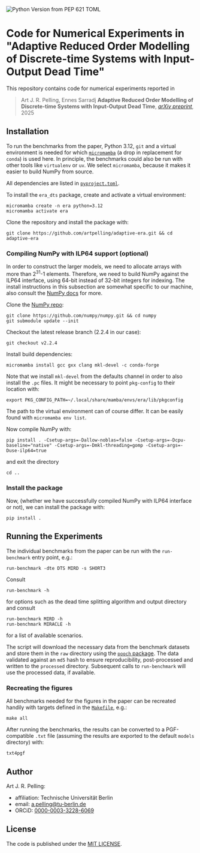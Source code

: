 ![Python Version from PEP 621 TOML](https://img.shields.io/python/required-version-toml?tomlFilePath=https%3A%2F%2Fraw.githubusercontent.com%2Fartpelling%2Fadaptive-era%2Frefs%2Fheads%2Fmain%2Fpyproject.toml)

# Code for Numerical Experiments in "Adaptive Reduced Order Modelling of Discrete-time Systems with Input-Output Dead Time"

This repository contains code for numerical experiments reported in

> Art J. R. Pelling, Ennes Sarradj
> **Adaptive Reduced Order Modelling of Discrete-time Systems with Input-Output Dead Time**,
> [*arXiv preprint*](https://arxiv.org/abs/OUT.SOON),
> 2025

## Installation

To run the benchmarks from the paper, Python 3.12, `git` and a virtual environment is needed for which [`micromamba`](https://mamba.readthedocs.io/en/latest/user_guide/micromamba.html) (a drop in replacement for `conda`) is used here. In principle, the benchmarks could also be run with other tools like `virtualenv` or `uv`. We select `micromamba`, because it makes it easier to build NumPy from source.

All dependencies are listed in [`pyproject.toml`](pyproject.toml).

To install the `era_dts` package, create and activate a virtual environment:
``` shell
micromamba create -n era python=3.12
micromamba activate era
```

Clone the repository and install the package with:
``` shell
git clone https://github.com/artpelling/adaptive-era.git && cd adaptive-era
```

### Compiling NumPy with ILP64 support (optional)
In order to construct the larger models, we need to allocate arrays with more than 2<sup>31</sup>-1 elements. Therefore, we need to build NumPy against the ILP64 interface, using 64-bit instead of 32-bit integers for indexing. The install instructions in this subsection are somewhat specific to our machine, also consult the [NumPy docs](https://numpy.org/doc/stable/building/blas_lapack.html) for more.

Clone the [NumPy repo](https://github.com/numpy/numpy):
``` shell
git clone https://github.com/numpy/numpy.git && cd numpy
git submodule update --init
```

Checkout the latest release branch (2.2.4 in our case):
``` shell
git checkout v2.2.4
```

Install build dependencies:
``` shell
micromamba install gcc gxx clang mkl-devel -c conda-forge
```

Note that we install `mkl-devel` from the defaults channel in order to also install the `.pc` files. It might be necessary to point `pkg-config` to their location with:
``` shell
export PKG_CONFIG_PATH=~/.local/share/mamba/envs/era/lib/pkgconfig
```
The path to the virtual environment can of course differ. It can be easily found with `micromamba env list`.

Now compile NumPy with:
``` shell
pip install . -Csetup-args=-Dallow-noblas=false -Csetup-args=-Dcpu-baseline="native" -Csetup-args=-Dmkl-threading=gomp -Csetup-args=-Duse-ilp64=true
```

and exit the directory
``` shell
cd ..
```


### Install the package
Now, (whether we have successfully compiled NumPy with ILP64 interface or not), we can install the package with:
``` shell
pip install .
```


## Running the Experiments

The individual benchmarks from the paper can be run with the `run-benchmark` entry point, e.g.:
``` shell
run-benchmark -dte DTS MIRD -s SHORT3
```

Consult 
``` shell
run-benchmark -h
```
for options such as the dead time splitting algorithm and output directory and consult

``` shell
run-benchmark MIRD -h
run-benchmark MIRACLE -h
```
for a list of available scenarios.

The script will download the necessary data from the benchmark datasets and store them in the `raw` directory using the [`pooch` package](https://github.com/fatiando/pooch). The data validated against an `md5` hash to ensure reproducibility, post-processed and written to the `processed` directory. Subsequent calls to `run-benchmark` will use the processed data, if available.

### Recreating the figures

All benchmarks needed for the figures in the paper can be recreated handily with targets defined in the [`Makefile`](`Makefile`), e.g.:
``` shell
make all
```

After running the benchmarks, the results can be converted to a PGF-compatible `.txt` file (assuming the results are exported to the default `models` directory) with:
``` shell
txt4pgf
```


## Author

Art J. R. Pelling:

- affiliation: Technische Universität Berlin
- email: a.pelling@tu-berlin.de
- ORCiD: [0000-0003-3228-6069](https://orcid.org/0000-0003-3228-6069)

## License

The code is published under the [MIT LICENSE](LICENSE).

